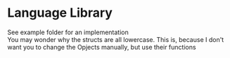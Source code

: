 # Language Library

See example folder for an implementation
<br>
You may wonder why the structs are all lowercase. This is, because I don't want you to change the Opjects manually, but
use their functions